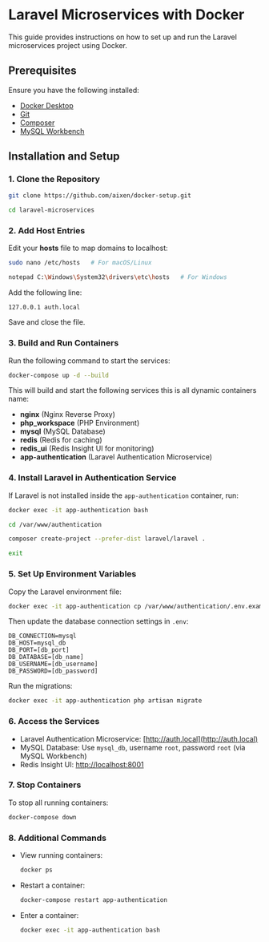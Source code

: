 # Laravel Microservices with Docker

This guide provides instructions on how to set up and run the Laravel microservices project using Docker.

## Prerequisites
Ensure you have the following installed:
- [Docker Desktop](https://www.docker.com/products/docker-desktop)
- [Git](https://git-scm.com/downloads)
- [Composer](https://getcomposer.org/)
- [MySQL Workbench](https://www.mysql.com/products/workbench/)

## Installation and Setup

### 1. Clone the Repository
```sh
git clone https://github.com/aixen/docker-setup.git

cd laravel-microservices
```

### 2. Add Host Entries
Edit your **hosts** file to map domains to localhost:
```sh
sudo nano /etc/hosts   # For macOS/Linux

notepad C:\Windows\System32\drivers\etc\hosts   # For Windows
```
Add the following line:
```
127.0.0.1 auth.local
```
Save and close the file.

### 3. Build and Run Containers
Run the following command to start the services:
```sh
docker-compose up -d --build
```
This will build and start the following services this is all dynamic containers name:
- **nginx** (Nginx Reverse Proxy)
- **php_workspace** (PHP Environment)
- **mysql** (MySQL Database)
- **redis** (Redis for caching)
- **redis_ui** (Redis Insight UI for monitoring)
- **app-authentication** (Laravel Authentication Microservice)

### 4. Install Laravel in Authentication Service
If Laravel is not installed inside the `app-authentication` container, run:
```sh
docker exec -it app-authentication bash

cd /var/www/authentication

composer create-project --prefer-dist laravel/laravel .

exit
```

### 5. Set Up Environment Variables
Copy the Laravel environment file:
```sh
docker exec -it app-authentication cp /var/www/authentication/.env.example /var/www/authentication/.env
```
Then update the database connection settings in `.env`:
```
DB_CONNECTION=mysql
DB_HOST=mysql_db
DB_PORT=[db_port]
DB_DATABASE=[db_name]
DB_USERNAME=[db_username]
DB_PASSWORD=[db_password]
```
Run the migrations:
```sh
docker exec -it app-authentication php artisan migrate
```

### 6. Access the Services
- Laravel Authentication Microservice: [http://auth.local](http://auth.local)
- MySQL Database: Use `mysql_db`, username `root`, password `root` (via MySQL Workbench)
- Redis Insight UI: [http://localhost:8001](http://localhost:8001)

### 7. Stop Containers
To stop all running containers:
```sh
docker-compose down
```

### 8. Additional Commands
- View running containers:
  ```sh
  docker ps
  ```
- Restart a container:
  ```sh
  docker-compose restart app-authentication
  ```
- Enter a container:
  ```sh
  docker exec -it app-authentication bash
  ```

